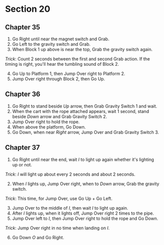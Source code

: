 # Section 20

## Chapter 35

1. Go Right until near the magnet switch and Grab.
2. Go Left to the gravity switch and Grab.
3. When Block 1 up above is near the top, Grab the gravity switch again.

_Trick_: Count 2 seconds between the first and second Grab action. If the timing is right, you'll hear the tumbling sound of Block 2.

4. Go Up to Platform 1, then Jump Over right to Platform 2.
5. Jump Over right through Block 2, then Go Up.

## Chapter 36

1. Go Right to stand beside _Up_ arrow, then Grab Gravity Switch 1 and wait.
2. When the cart with the rope attached appears, wait 1 second, stand beside _Down_ arrow and Grab Gravity Switch 2.
3. Jump Over right to hold the rope.
4. When above the platform, Go Down.
5. Go Down, when near _Right_ arrow, Jump Over and Grab Gravity Switch 3.

## Chapter 37

1. Go Right until near the end, wait _I_ to light up again whether it's lighting up or not.

_Trick_: _I_ will light up about every 2 seconds and about 2 seconds.

2. When _I_ lights up, Jump Over right, when to _Down_ arrow, Grab the gravity switch.

_Trick_: This time, for Jump Over, use Go Up + Go Left.

3. Jump Over to the middle of _I_, then wait _I_ to light up again.
4. After _I_ lights up, when it lights off, Jump Over right 2 times to the pipe.
5. Jump Over left to _I_, then Jump Over right to hold the rope and Go Down.

_Trick_: Jump Over right in no time when landing on _I_.

6. Go Down _O_ and Go Right.
